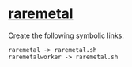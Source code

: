 # [raremetal](https://hpc.nih.gov/apps/raremetal.html)

Create the following symbolic links:
```
raremetal -> raremetal.sh
raremetalworker -> raremetal.sh
```
